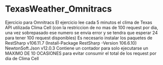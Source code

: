 # TexasWeather_Omnitracs
Ejercicio para Omnitracs
El ejercicio lee cada 5 minutos el clima de Texas
API utilizada Clima Cell (con la restriccion de no mas de 100 request por dia, una vez sobrepasado ese numero se envia error y se tendra que esperar 24 para tener 100 request disponibles)
Es necesario instalar los paquetes de RestSharp v106.11.7 (Install-Package RestSharp -Version 106.6.10)
NewtonSoft.Json v12.0.3
Contiene un contador para solo ejecutarse un MAXIMO DE 10 OCASIONES para evitar consumir el total de los request por dia de Clima Cell
